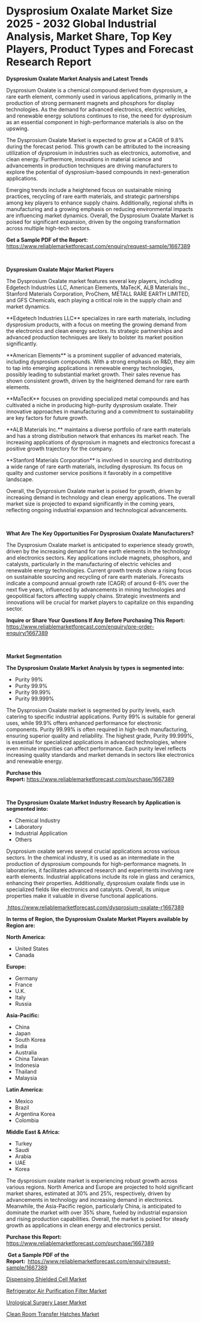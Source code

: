 <p><h1>Dysprosium Oxalate Market Size 2025 - 2032 Global Industrial Analysis, Market Share, Top Key Players, Product Types and Forecast Research Report</h1></p><p><strong>Dysprosium Oxalate Market Analysis and Latest Trends</strong></p>
<p><p>Dysprosium Oxalate is a chemical compound derived from dysprosium, a rare earth element, commonly used in various applications, primarily in the production of strong permanent magnets and phosphors for display technologies. As the demand for advanced electronics, electric vehicles, and renewable energy solutions continues to rise, the need for dysprosium as an essential component in high-performance materials is also on the upswing.</p><p>The Dysprosium Oxalate Market is expected to grow at a CAGR of 9.8% during the forecast period. This growth can be attributed to the increasing utilization of dysprosium in industries such as electronics, automotive, and clean energy. Furthermore, innovations in material science and advancements in production techniques are driving manufacturers to explore the potential of dysprosium-based compounds in next-generation applications.</p><p>Emerging trends include a heightened focus on sustainable mining practices, recycling of rare earth materials, and strategic partnerships among key players to enhance supply chains. Additionally, regional shifts in manufacturing and a growing emphasis on reducing environmental impacts are influencing market dynamics. Overall, the Dysprosium Oxalate Market is poised for significant expansion, driven by the ongoing transformation across multiple high-tech sectors.</p></p>
<p><strong>Get a Sample PDF of the Report:&nbsp;</strong> <a href="https://www.reliablemarketforecast.com/enquiry/request-sample/1667389?utm_campaign=1105&utm_medium=2&utm_source=Github&utm_content=ia&utm_term=08032025&utm_id=dysprosium-oxalate">https://www.reliablemarketforecast.com/enquiry/request-sample/1667389</a></p>
<p>&nbsp;</p>
<p><strong>Dysprosium Oxalate Major Market Players</strong></p>
<p><p>The Dysprosium Oxalate market features several key players, including Edgetech Industries LLC, American Elements, MaTecK, ALB Materials Inc., Stanford Materials Corporation, ProChem, METALL RARE EARTH LIMITED, and GFS Chemicals, each playing a critical role in the supply chain and market dynamics.</p><p>**Edgetech Industries LLC** specializes in rare earth materials, including dysprosium products, with a focus on meeting the growing demand from the electronics and clean energy sectors. Its strategic partnerships and advanced production techniques are likely to bolster its market position significantly.</p><p>**American Elements** is a prominent supplier of advanced materials, including dysprosium compounds. With a strong emphasis on R&D, they aim to tap into emerging applications in renewable energy technologies, possibly leading to substantial market growth. Their sales revenue has shown consistent growth, driven by the heightened demand for rare earth elements.</p><p>**MaTecK** focuses on providing specialized metal compounds and has cultivated a niche in producing high-purity dysprosium oxalate. Their innovative approaches in manufacturing and a commitment to sustainability are key factors for future growth.</p><p>**ALB Materials Inc.** maintains a diverse portfolio of rare earth materials and has a strong distribution network that enhances its market reach. The increasing applications of dysprosium in magnets and electronics forecast a positive growth trajectory for the company.</p><p>**Stanford Materials Corporation** is involved in sourcing and distributing a wide range of rare earth materials, including dysprosium. Its focus on quality and customer service positions it favorably in a competitive landscape. </p><p>Overall, the Dysprosium Oxalate market is poised for growth, driven by increasing demand in technology and clean energy applications. The overall market size is projected to expand significantly in the coming years, reflecting ongoing industrial expansion and technological advancements.</p></p>
<p>&nbsp;</p>
<p><strong>What Are The Key Opportunities For Dysprosium Oxalate Manufacturers?</strong></p>
<p><p>The Dysprosium Oxalate market is anticipated to experience steady growth, driven by the increasing demand for rare earth elements in the technology and electronics sectors. Key applications include magnets, phosphors, and catalysts, particularly in the manufacturing of electric vehicles and renewable energy technologies. Current growth trends show a rising focus on sustainable sourcing and recycling of rare earth materials. Forecasts indicate a compound annual growth rate (CAGR) of around 6-8% over the next five years, influenced by advancements in mining technologies and geopolitical factors affecting supply chains. Strategic investments and innovations will be crucial for market players to capitalize on this expanding sector.</p></p>
<p><strong>Inquire or Share Your Questions If Any Before Purchasing This Report:</strong> <a href="https://www.reliablemarketforecast.com/enquiry/pre-order-enquiry/1667389?utm_campaign=1105&utm_medium=2&utm_source=Github&utm_content=ia&utm_term=08032025&utm_id=dysprosium-oxalate">https://www.reliablemarketforecast.com/enquiry/pre-order-enquiry/1667389</a></p>
<p>&nbsp;</p>
<p><strong>Market Segmentation</strong></p>
<p><strong>The Dysprosium Oxalate Market Analysis by types is segmented into:</strong></p>
<p><ul><li>Purity 99%</li><li>Purity 99.9%</li><li>Purity 99.99%</li><li>Purity 99.999%</li></ul></p>
<p><p>The Dysprosium Oxalate market is segmented by purity levels, each catering to specific industrial applications. Purity 99% is suitable for general uses, while 99.9% offers enhanced performance for electronic components. Purity 99.99% is often required in high-tech manufacturing, ensuring superior quality and reliability. The highest grade, Purity 99.999%, is essential for specialized applications in advanced technologies, where even minute impurities can affect performance. Each purity level reflects increasing quality standards and market demands in sectors like electronics and renewable energy.</p></p>
<p><strong>Purchase this Report:&nbsp;</strong><a href="https://www.reliablemarketforecast.com/purchase/1667389?utm_campaign=1105&utm_medium=2&utm_source=Github&utm_content=ia&utm_term=08032025&utm_id=dysprosium-oxalate">https://www.reliablemarketforecast.com/purchase/1667389</a></p>
<p>&nbsp;</p>
<p><strong>The Dysprosium Oxalate Market Industry Research by Application is segmented into:</strong></p>
<p><ul><li>Chemical Industry</li><li>Laboratory</li><li>Industrial Application</li><li>Others</li></ul></p>
<p><p>Dysprosium oxalate serves several crucial applications across various sectors. In the chemical industry, it is used as an intermediate in the production of dysprosium compounds for high-performance magnets. In laboratories, it facilitates advanced research and experiments involving rare earth elements. Industrial applications include its role in glass and ceramics, enhancing their properties. Additionally, dysprosium oxalate finds use in specialized fields like electronics and catalysts. Overall, its unique properties make it valuable in diverse functional applications.</p></p>
<p><a href="https://www.reliablemarketforecast.com/dysprosium-oxalate-r1667389?utm_campaign=1105&utm_medium=2&utm_source=Github&utm_content=ia&utm_term=08032025&utm_id=dysprosium-oxalate">&nbsp;https://www.reliablemarketforecast.com/dysprosium-oxalate-r1667389</a></p>
<p><strong>In terms of Region, the Dysprosium Oxalate Market Players available by Region are:</strong></p>
<p>
    <p> <strong> North America: </strong>
        <ul>
            <li>United States</li>
            <li>Canada</li>
        </ul>
        </p> 
    <p> <strong> Europe: </strong>
        <ul>
            <li>Germany</li>
            <li>France</li>
            <li>U.K.</li>
            <li>Italy</li>
            <li>Russia</li>
        </ul>
        </p> 
    <p> <strong> Asia-Pacific: </strong>
        <ul>
            <li>China</li>
            <li>Japan</li>
            <li>South Korea</li>
            <li>India</li>
            <li>Australia</li>
            <li>China Taiwan</li>
            <li>Indonesia</li>
            <li>Thailand</li>
            <li>Malaysia</li>
        </ul>
        </p> 
    <p> <strong> Latin America: </strong>
        <ul>
            <li>Mexico</li>
            <li>Brazil</li>
            <li>Argentina Korea</li>
            <li>Colombia</li>
        </ul>
        </p> 
    <p> <strong> Middle East & Africa: </strong>
        <ul>
            <li>Turkey</li>
            <li>Saudi</li>
            <li>Arabia</li>
            <li>UAE</li>
            <li>Korea</li>
        </ul>
    </p>
    </p>
<p><p>The dysprosium oxalate market is experiencing robust growth across various regions. North America and Europe are projected to hold significant market shares, estimated at 30% and 25%, respectively, driven by advancements in technology and increasing demand in electronics. Meanwhile, the Asia-Pacific region, particularly China, is anticipated to dominate the market with over 35% share, fueled by industrial expansion and rising production capabilities. Overall, the market is poised for steady growth as applications in clean energy and electronics persist.</p></p>
<p><strong>Purchase this Report: </strong><a href="https://www.reliablemarketforecast.com/purchase/1667389?utm_campaign=1105&utm_medium=2&utm_source=Github&utm_content=ia&utm_term=08032025&utm_id=dysprosium-oxalate">https://www.reliablemarketforecast.com/purchase/1667389</a></p>
<p>&nbsp;<strong>Get a Sample PDF of the Report:&nbsp;&nbsp;</strong><a href="https://www.reliablemarketforecast.com/enquiry/request-sample/1667389?utm_campaign=1105&utm_medium=2&utm_source=Github&utm_content=ia&utm_term=08032025&utm_id=dysprosium-oxalate">https://www.reliablemarketforecast.com/enquiry/request-sample/1667389</a></p>
<p><strong></strong></p>
<p><p><a href="https://github.com/andulanick3/Market-Research-Report-List-1/blob/main/dispensing-shielded-cell-market.md?utm_campaign=1105&utm_medium=2&utm_source=Github&utm_content=ia&utm_term=08032025&utm_id=dysprosium-oxalate">Dispensing Shielded Cell Market</a></p><p><a href="https://github.com/monacaquddus/Market-Research-Report-List-1/blob/main/refrigerator-air-purification-filter-market.md?utm_campaign=1105&utm_medium=2&utm_source=Github&utm_content=ia&utm_term=08032025&utm_id=dysprosium-oxalate">Refrigerator Air Purification Filter Market</a></p><p><a href="https://github.com/mgapeak/Market-Research-Report-List-1/blob/main/urological-surgery-laser-market.md?utm_campaign=1105&utm_medium=2&utm_source=Github&utm_content=ia&utm_term=08032025&utm_id=dysprosium-oxalate">Urological Surgery Laser Market</a></p><p><a href="https://github.com/prosalinda88/Market-Research-Report-List-7/blob/main/clean-room-transfer-hatches-market.md?utm_campaign=1105&utm_medium=2&utm_source=Github&utm_content=ia&utm_term=08032025&utm_id=dysprosium-oxalate">Clean Room Transfer Hatches Market</a></p></p>
